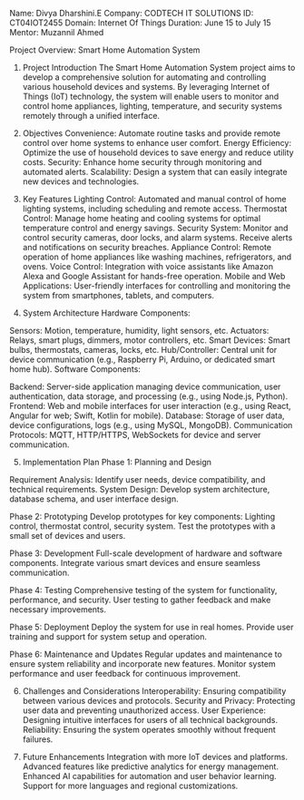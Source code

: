 Name: Divya Dharshini.E
Company: CODTECH IT SOLUTIONS
ID: CT04IOT2455
Domain: Internet Of Things
Duration: June 15 to July 15
Mentor: Muzannil Ahmed

Project Overview: Smart Home Automation System
1. Project Introduction
The Smart Home Automation System project aims to develop a comprehensive solution for automating and controlling various household devices and systems. By leveraging Internet of Things (IoT) technology, the system will enable users to monitor and control home appliances, lighting, temperature, and security systems remotely through a unified interface.

2. Objectives
Convenience: Automate routine tasks and provide remote control over home systems to enhance user comfort.
Energy Efficiency: Optimize the use of household devices to save energy and reduce utility costs.
Security: Enhance home security through monitoring and automated alerts.
Scalability: Design a system that can easily integrate new devices and technologies.

4. Key Features
Lighting Control: Automated and manual control of home lighting systems, including scheduling and remote access.
Thermostat Control: Manage home heating and cooling systems for optimal temperature control and energy savings.
Security System: Monitor and control security cameras, door locks, and alarm systems. Receive alerts and notifications on security breaches.
Appliance Control: Remote operation of home appliances like washing machines, refrigerators, and ovens.
Voice Control: Integration with voice assistants like Amazon Alexa and Google Assistant for hands-free operation.
Mobile and Web Applications: User-friendly interfaces for controlling and monitoring the system from smartphones, tablets, and computers.

6. System Architecture
Hardware Components:

Sensors: Motion, temperature, humidity, light sensors, etc.
Actuators: Relays, smart plugs, dimmers, motor controllers, etc.
Smart Devices: Smart bulbs, thermostats, cameras, locks, etc.
Hub/Controller: Central unit for device communication (e.g., Raspberry Pi, Arduino, or dedicated smart home hub).
Software Components:

Backend: Server-side application managing device communication, user authentication, data storage, and processing (e.g., using Node.js, Python).
Frontend: Web and mobile interfaces for user interaction (e.g., using React, Angular for web; Swift, Kotlin for mobile).
Database: Storage of user data, device configurations, logs (e.g., using MySQL, MongoDB).
Communication Protocols: MQTT, HTTP/HTTPS, WebSockets for device and server communication.

5. Implementation Plan
Phase 1: Planning and Design

Requirement Analysis: Identify user needs, device compatibility, and technical requirements.
System Design: Develop system architecture, database schema, and user interface design.

Phase 2: Prototyping
Develop prototypes for key components: Lighting control, thermostat control, security system.
Test the prototypes with a small set of devices and users.

Phase 3: Development
Full-scale development of hardware and software components.
Integrate various smart devices and ensure seamless communication.

Phase 4: Testing
Comprehensive testing of the system for functionality, performance, and security.
User testing to gather feedback and make necessary improvements.

Phase 5: Deployment
Deploy the system for use in real homes.
Provide user training and support for system setup and operation.

Phase 6: Maintenance and Updates
Regular updates and maintenance to ensure system reliability and incorporate new features.
Monitor system performance and user feedback for continuous improvement.

6. Challenges and Considerations
Interoperability: Ensuring compatibility between various devices and protocols.
Security and Privacy: Protecting user data and preventing unauthorized access.
User Experience: Designing intuitive interfaces for users of all technical backgrounds.
Reliability: Ensuring the system operates smoothly without frequent failures.

8. Future Enhancements
Integration with more IoT devices and platforms.
Advanced features like predictive analytics for energy management.
Enhanced AI capabilities for automation and user behavior learning.
Support for more languages and regional customizations.

